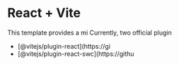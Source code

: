 # React + Vite

This template provides a mi
Currently, two official plugin

- [@vitejs/plugin-react](https://gi
- [@vitejs/plugin-react-swc](https://githu
